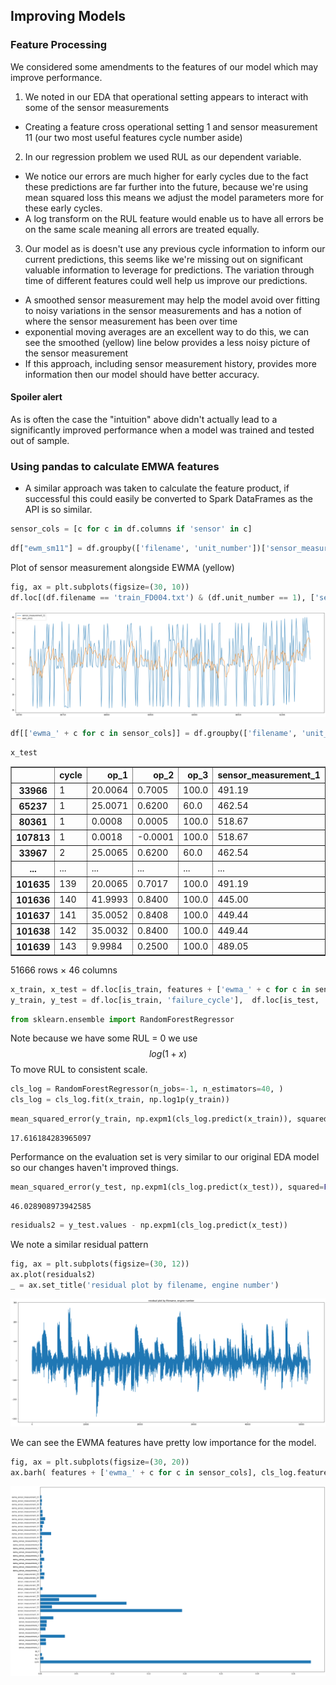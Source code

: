 ## Improving Models

### Feature Processing 

We considered some amendments to the features of our model which may improve performance. 

1. We noted in our EDA that operational setting appears to interact with some of the sensor measurements
  * Creating a feature cross operational setting 1 and sensor measurement 11 (our two most useful features cycle number aside)
2. In our regression problem we used RUL as our dependent variable.
  * We notice our errors are much higher for early cycles due to the fact these predictions are far further into the future, because we're using mean squared loss this means we adjust the model parameters more for these early cycles.
  * A log transform on the RUL feature would enable us to have all errors be on the same scale meaning all errors are treated equally.
3. Our model as is doesn't use any previous cycle information to inform our current predictions, this seems like we're missing out on significant valuable information to leverage for predictions. The variation through time of different features could well help us improve our predictions.
  * A smoothed sensor measurement may help the model avoid over fitting to noisy variations in the sensor measurements and has a notion of where the sensor measurement has been over time
  * exponential moving averages are an excellent way to do this, we can see the smoothed (yellow) line below provides a less noisy picture of the sensor measurement
  * If this approach, including sensor measurement history, provides more information then our model should have better accuracy.

#### Spoiler alert
As is often the case the "intuition" above didn't actually lead to a significantly improved performance when a model was trained and tested out of sample.

### Using pandas to calculate EMWA features 
* A similar approach was taken to calculate the feature product, if successful this could easily be converted to Spark DataFrames as the API is so similar.

```python
sensor_cols = [c for c in df.columns if 'sensor' in c]
```


```python
df["ewm_sm11"] = df.groupby(['filename', 'unit_number'])['sensor_measurement_11'].apply(lambda d: d.ewm(alpha=.2).mean())
```

Plot of sensor measurement alongside EWMA (yellow)
```python
fig, ax = plt.subplots(figsize=(30, 10))
df.loc[(df.filename == 'train_FD004.txt') & (df.unit_number == 1), ['sensor_measurement_11', 'ewm_sm11']].plot(ax=ax)
```

    
![png](../images/evaluate_model_43_1.png)
    

```python
df[['ewma_' + c for c in sensor_cols]] = df.groupby(['filename', 'unit_number'])[sensor_cols].apply(lambda d: d.ewm(alpha=.2).mean())
```


```python
x_test
```




<div>
<style scoped>
    .dataframe tbody tr th:only-of-type {
        vertical-align: middle;
    }

    .dataframe tbody tr th {
        vertical-align: top;
    }

    .dataframe thead th {
        text-align: right;
    }
</style>
<table border="1" class="dataframe">
  <thead>
    <tr style="text-align: right;">
      <th></th>
      <th>cycle</th>
      <th>op_1</th>
      <th>op_2</th>
      <th>op_3</th>
      <th>sensor_measurement_1</th>
      <th>sensor_measurement_2</th>
      <th>sensor_measurement_3</th>
      <th>sensor_measurement_4</th>
      <th>sensor_measurement_5</th>
      <th>sensor_measurement_6</th>
      <th>...</th>
      <th>ewma_sensor_measurement_12</th>
      <th>ewma_sensor_measurement_13</th>
      <th>ewma_sensor_measurement_14</th>
      <th>ewma_sensor_measurement_15</th>
      <th>ewma_sensor_measurement_16</th>
      <th>ewma_sensor_measurement_17</th>
      <th>ewma_sensor_measurement_18</th>
      <th>ewma_sensor_measurement_19</th>
      <th>ewma_sensor_measurement_20</th>
      <th>ewma_sensor_measurement_21</th>
    </tr>
  </thead>
  <tbody>
    <tr>
      <th>33966</th>
      <td>1</td>
      <td>20.0064</td>
      <td>0.7005</td>
      <td>100.0</td>
      <td>491.19</td>
      <td>606.99</td>
      <td>1481.38</td>
      <td>1244.70</td>
      <td>9.35</td>
      <td>13.63</td>
      <td>...</td>
      <td>316.120000</td>
      <td>2388.090000</td>
      <td>8061.990000</td>
      <td>9.157500</td>
      <td>0.020000</td>
      <td>364.000000</td>
      <td>2324.000000</td>
      <td>100.000000</td>
      <td>24.500000</td>
      <td>14.671500</td>
    </tr>
    <tr>
      <th>65237</th>
      <td>1</td>
      <td>25.0071</td>
      <td>0.6200</td>
      <td>60.0</td>
      <td>462.54</td>
      <td>536.12</td>
      <td>1259.83</td>
      <td>1051.85</td>
      <td>7.05</td>
      <td>9.02</td>
      <td>...</td>
      <td>164.490000</td>
      <td>2028.270000</td>
      <td>7868.750000</td>
      <td>10.878300</td>
      <td>0.020000</td>
      <td>307.000000</td>
      <td>1915.000000</td>
      <td>84.930000</td>
      <td>14.160000</td>
      <td>8.612000</td>
    </tr>
    <tr>
      <th>80361</th>
      <td>1</td>
      <td>0.0008</td>
      <td>0.0005</td>
      <td>100.0</td>
      <td>518.67</td>
      <td>642.04</td>
      <td>1584.20</td>
      <td>1398.13</td>
      <td>14.62</td>
      <td>21.61</td>
      <td>...</td>
      <td>522.240000</td>
      <td>2388.000000</td>
      <td>8138.400000</td>
      <td>8.420700</td>
      <td>0.030000</td>
      <td>391.000000</td>
      <td>2388.000000</td>
      <td>100.000000</td>
      <td>38.960000</td>
      <td>23.320500</td>
    </tr>
    <tr>
      <th>107813</th>
      <td>1</td>
      <td>0.0018</td>
      <td>-0.0001</td>
      <td>100.0</td>
      <td>518.67</td>
      <td>642.19</td>
      <td>1585.49</td>
      <td>1401.55</td>
      <td>14.62</td>
      <td>21.61</td>
      <td>...</td>
      <td>521.920000</td>
      <td>2388.000000</td>
      <td>8136.140000</td>
      <td>8.411100</td>
      <td>0.030000</td>
      <td>391.000000</td>
      <td>2388.000000</td>
      <td>100.000000</td>
      <td>38.910000</td>
      <td>23.489600</td>
    </tr>
    <tr>
      <th>33967</th>
      <td>2</td>
      <td>25.0065</td>
      <td>0.6200</td>
      <td>60.0</td>
      <td>462.54</td>
      <td>536.31</td>
      <td>1257.76</td>
      <td>1032.93</td>
      <td>7.05</td>
      <td>9.01</td>
      <td>...</td>
      <td>232.025556</td>
      <td>2188.173333</td>
      <td>7959.523333</td>
      <td>10.092111</td>
      <td>0.020000</td>
      <td>331.222222</td>
      <td>2096.777778</td>
      <td>91.627778</td>
      <td>18.833333</td>
      <td>11.285611</td>
    </tr>
    <tr>
      <th>...</th>
      <td>...</td>
      <td>...</td>
      <td>...</td>
      <td>...</td>
      <td>...</td>
      <td>...</td>
      <td>...</td>
      <td>...</td>
      <td>...</td>
      <td>...</td>
      <td>...</td>
      <td>...</td>
      <td>...</td>
      <td>...</td>
      <td>...</td>
      <td>...</td>
      <td>...</td>
      <td>...</td>
      <td>...</td>
      <td>...</td>
      <td>...</td>
    </tr>
    <tr>
      <th>101635</th>
      <td>139</td>
      <td>20.0065</td>
      <td>0.7017</td>
      <td>100.0</td>
      <td>491.19</td>
      <td>607.98</td>
      <td>1490.51</td>
      <td>1265.98</td>
      <td>9.35</td>
      <td>13.66</td>
      <td>...</td>
      <td>305.829646</td>
      <td>2384.783735</td>
      <td>8084.442496</td>
      <td>9.118041</td>
      <td>0.026276</td>
      <td>362.336446</td>
      <td>2295.636961</td>
      <td>99.862506</td>
      <td>23.366549</td>
      <td>14.036026</td>
    </tr>
    <tr>
      <th>101636</th>
      <td>140</td>
      <td>41.9993</td>
      <td>0.8400</td>
      <td>100.0</td>
      <td>445.00</td>
      <td>550.30</td>
      <td>1360.81</td>
      <td>1142.61</td>
      <td>3.91</td>
      <td>5.72</td>
      <td>...</td>
      <td>270.697717</td>
      <td>2385.372988</td>
      <td>8083.195996</td>
      <td>9.188713</td>
      <td>0.025021</td>
      <td>356.469157</td>
      <td>2278.909569</td>
      <td>99.890004</td>
      <td>20.771239</td>
      <td>12.509141</td>
    </tr>
    <tr>
      <th>101637</th>
      <td>141</td>
      <td>35.0052</td>
      <td>0.8408</td>
      <td>100.0</td>
      <td>449.44</td>
      <td>556.43</td>
      <td>1375.70</td>
      <td>1148.86</td>
      <td>5.48</td>
      <td>8.00</td>
      <td>...</td>
      <td>253.050174</td>
      <td>2385.898390</td>
      <td>8078.644797</td>
      <td>9.238030</td>
      <td>0.024017</td>
      <td>352.575325</td>
      <td>2267.727655</td>
      <td>99.912004</td>
      <td>19.560992</td>
      <td>11.779453</td>
    </tr>
    <tr>
      <th>101638</th>
      <td>142</td>
      <td>35.0032</td>
      <td>0.8400</td>
      <td>100.0</td>
      <td>449.44</td>
      <td>556.60</td>
      <td>1370.08</td>
      <td>1138.94</td>
      <td>5.48</td>
      <td>8.00</td>
      <td>...</td>
      <td>238.960139</td>
      <td>2386.326712</td>
      <td>8075.945838</td>
      <td>9.277984</td>
      <td>0.023213</td>
      <td>349.260260</td>
      <td>2258.782124</td>
      <td>99.929603</td>
      <td>18.574793</td>
      <td>11.175702</td>
    </tr>
    <tr>
      <th>101639</th>
      <td>143</td>
      <td>9.9984</td>
      <td>0.2500</td>
      <td>100.0</td>
      <td>489.05</td>
      <td>606.05</td>
      <td>1513.93</td>
      <td>1326.79</td>
      <td>10.52</td>
      <td>15.50</td>
      <td>...</td>
      <td>265.278111</td>
      <td>2386.753370</td>
      <td>8085.588670</td>
      <td>9.170227</td>
      <td>0.024571</td>
      <td>353.808208</td>
      <td>2270.825699</td>
      <td>99.943682</td>
      <td>20.523835</td>
      <td>12.330022</td>
    </tr>
  </tbody>
</table>
<p>51666 rows × 46 columns</p>
</div>




```python
x_train, x_test = df.loc[is_train, features + ['ewma_' + c for c in sensor_cols]], df.loc[is_test, features + ['ewma_' + c for c in sensor_cols]]
y_train, y_test = df.loc[is_train, 'failure_cycle'],  df.loc[is_test, 'failure_cycle']
```


```python
from sklearn.ensemble import RandomForestRegressor
```


Note because we have some RUL = 0 we use 
$$log(1+x)$$ 
To move RUL to consistent scale.

```python
cls_log = RandomForestRegressor(n_jobs=-1, n_estimators=40, )
cls_log = cls_log.fit(x_train, np.log1p(y_train))
```


```python
mean_squared_error(y_train, np.expm1(cls_log.predict(x_train)), squared=False)
```


    17.616184283965097

Performance on the evaluation set is very similar to our original EDA model so our changes haven't improved things.

```python
mean_squared_error(y_test, np.expm1(cls_log.predict(x_test)), squared=False)
```

    46.028908973942585


```python
residuals2 = y_test.values - np.expm1(cls_log.predict(x_test))
```
We note a similar residual pattern


```python
fig, ax = plt.subplots(figsize=(30, 12))
ax.plot(residuals2)
_ = ax.set_title('residual plot by filename, engine number')
```


    
![png](../images/evaluate_model_53_0.png)
    
We can see the EWMA features have pretty low importance for the model.



```python
fig, ax = plt.subplots(figsize=(30, 20))
ax.barh( features + ['ewma_' + c for c in sensor_cols], cls_log.feature_importances_)
```


![png](../images/evaluate_model_54_1.png)
    

